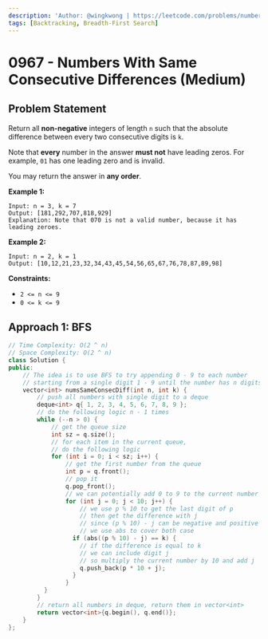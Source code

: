 ```yaml
---
description: 'Author: @wingkwong | https://leetcode.com/problems/numbers-with-same-consecutive-differences/'
tags: [Backtracking, Breadth-First Search]
---
```


# 0967 - Numbers With Same Consecutive Differences (Medium) 

## Problem Statement

Return all **non-negative** integers of length `n` such that the absolute difference between every two consecutive digits is `k`.

Note that **every** number in the answer **must not** have leading zeros. For example, `01` has one leading zero and is invalid.

You may return the answer in **any order**.

**Example 1:**

```
Input: n = 3, k = 7
Output: [181,292,707,818,929]
Explanation: Note that 070 is not a valid number, because it has leading zeroes.
```

**Example 2:**

```
Input: n = 2, k = 1
Output: [10,12,21,23,32,34,43,45,54,56,65,67,76,78,87,89,98]
```

**Constraints:**

- `2 <= n <= 9`
- `0 <= k <= 9`

## Approach 1: BFS

<SolutionAuthor name="@wingkwong"/>

```cpp
// Time Complexity: O(2 ^ n)
// Space Complexity: O(2 ^ n)
class Solution {
public:
    // The idea is to use BFS to try appending 0 - 9 to each number 
    // starting from a single digit 1 - 9 until the number has n digits
    vector<int> numsSameConsecDiff(int n, int k) {
        // push all numbers with single digit to a deque
        deque<int> q{ 1, 2, 3, 4, 5, 6, 7, 8, 9 };
        // do the following logic n - 1 times
        while (--n > 0) {
            // get the queue size
            int sz = q.size();
            // for each item in the current queue,
            // do the following logic
            for (int i = 0; i < sz; i++) {
                // get the first number from the queue
                int p = q.front();
                // pop it
                q.pop_front();
                // we can potentially add 0 to 9 to the current number p
                for (int j = 0; j < 10; j++) {
                    // we use p % 10 to get the last digit of p
                    // then get the difference with j
                    // since (p % 10) - j can be negative and positive
                    // we use abs to cover both case
                  if (abs((p % 10) - j) == k) {
                    // if the difference is equal to k
                    // we can include digit j 
                    // so multiply the current number by 10 and add j
                    q.push_back(p * 10 + j);
                  }
                }
          }
        }
        // return all numbers in deque, return them in vector<int>
        return vector<int>{q.begin(), q.end()};
    }
};
```